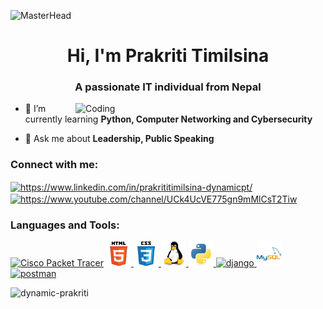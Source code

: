 ![MasterHead]( https://rishavanand.github.io/static/images/greetings.gif) 
<h1 align="center">Hi, I'm Prakriti Timilsina</h1>
<h3 align="center">A passionate IT individual from Nepal</h3>
<img align="right" alt="Coding" width="400" src=https://media.tenor.com/S59bPkT0pqcAAAAC/programming.gif>



- 🌱 I’m currently learning **Python, Computer Networking and Cybersecurity**

- 💬 Ask me about **Leadership, Public Speaking**


<h3 align="left">Connect with me:</h3>
<p align="left">
<a href="https://www.linkedin.com/in/prakrititimilsina-dynamicpt/" target="blank"><img align="center" src="https://raw.githubusercontent.com/rahuldkjain/github-profile-readme-generator/master/src/images/icons/Social/linked-in-alt.svg" alt="https://www.linkedin.com/in/prakrititimilsina-dynamicpt/" height="30" width="40" /></a>
<a href="https://www.youtube.com/channel/UCk4UcVE775gn9mMlCsT2Tiw" target="blank"><img align="center" src="https://raw.githubusercontent.com/rahuldkjain/github-profile-readme-generator/master/src/images/icons/Social/youtube.svg" alt="https://www.youtube.com/channel/UCk4UcVE775gn9mMlCsT2Tiw" height="30" width="40" /></a>
</p>

<h3 align="left">Languages and Tools:</h3>
<a href=https://hurbad.com/product-category/cisco/" target="_blank" rel="noreferrer">
  <img src=https://hurbad.com/wp-content/uploads/2021/12/Cisco-Packet-Tracer-300x300.png" alt="Cisco Packet Tracer" width="40" height="40"/></a>
<a href="https://www.w3.org/html/" target="_blank" rel="noreferrer"> <img src="https://raw.githubusercontent.com/devicons/devicon/master/icons/html5/html5-original-wordmark.svg" alt="html5" width="40" height="40"/> </a>
<a href="https://www.w3schools.com/css/" target="_blank" rel="noreferrer"> <img src="https://raw.githubusercontent.com/devicons/devicon/master/icons/css3/css3-original-wordmark.svg" alt="css3" width="40" height="40"/> </a> 
<a href="https://www.linux.org/" target="_blank" rel="noreferrer"> <img src="https://raw.githubusercontent.com/devicons/devicon/master/icons/linux/linux-original.svg" alt="linux" width="40" height="40"/> </a>
 <a href="https://www.python.org" target="_blank" rel="noreferrer"> <img src="https://raw.githubusercontent.com/devicons/devicon/master/icons/python/python-original.svg" alt="python" width="40" height="40"/> </a>
<a href="https://www.djangoproject.com/" target="_blank" rel="noreferrer">
  <img src="https://static.djangoproject.com/img/logos/django-logo-positive.svg" alt="django" width="40" height="40"/> 
<a href="https://www.mysql.com/" target="_blank" rel="noreferrer"> <img src="https://raw.githubusercontent.com/devicons/devicon/master/icons/mysql/mysql-original-wordmark.svg" alt="mysql" width="40" height="40"/> 
<a href="https://postman.com" target="_blank" rel="noreferrer"> <img src="https://www.vectorlogo.zone/logos/getpostman/getpostman-icon.svg" alt="postman" width="40" height="40"/> </a> 
</a>


</p>

<p><img align="left" src="https://github-readme-stats.vercel.app/api/top-langs?username=dynamic-prakriti&show_icons=true&locale=en&layout=compact" alt="dynamic-prakriti" /></p>




